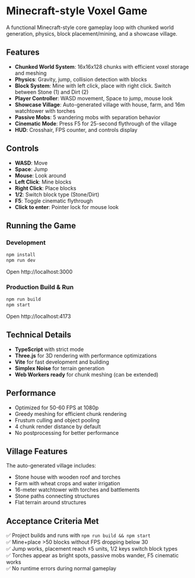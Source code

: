 # Minecraft-style Voxel Game

A functional Minecraft-style core gameplay loop with chunked world generation, physics, block placement/mining, and a showcase village.

## Features

- **Chunked World System**: 16x16x128 chunks with efficient voxel storage and meshing
- **Physics**: Gravity, jump, collision detection with blocks
- **Block System**: Mine with left click, place with right click. Switch between Stone (1) and Dirt (2)
- **Player Controller**: WASD movement, Space to jump, mouse look
- **Showcase Village**: Auto-generated village with house, farm, and 16m watchtower with torches
- **Passive Mobs**: 5 wandering mobs with separation behavior
- **Cinematic Mode**: Press F5 for 25-second flythrough of the village
- **HUD**: Crosshair, FPS counter, and controls display

## Controls

- **WASD**: Move
- **Space**: Jump
- **Mouse**: Look around
- **Left Click**: Mine blocks
- **Right Click**: Place blocks
- **1/2**: Switch block type (Stone/Dirt)
- **F5**: Toggle cinematic flythrough
- **Click to enter**: Pointer lock for mouse look

## Running the Game

### Development
```bash
npm install
npm run dev
```
Open http://localhost:3000

### Production Build & Run
```bash
npm run build
npm start
```
Open http://localhost:4173

## Technical Details

- **TypeScript** with strict mode
- **Three.js** for 3D rendering with performance optimizations
- **Vite** for fast development and building
- **Simplex Noise** for terrain generation
- **Web Workers ready** for chunk meshing (can be extended)

## Performance

- Optimized for 50-60 FPS at 1080p
- Greedy meshing for efficient chunk rendering
- Frustum culling and object pooling
- 4 chunk render distance by default
- No postprocessing for better performance

## Village Features

The auto-generated village includes:
- Stone house with wooden roof and torches
- Farm with wheat crops and water irrigation
- 16-meter watchtower with torches and battlements
- Stone paths connecting structures
- Flat terrain around structures

## Acceptance Criteria Met

✅ Project builds and runs with `npm run build && npm start`  
✅ Mine+place >50 blocks without FPS dropping below 30  
✅ Jump works, placement reach ≤5 units, 1/2 keys switch block types  
✅ Torches appear as bright spots, passive mobs wander, F5 cinematic works  
✅ No runtime errors during normal gameplay